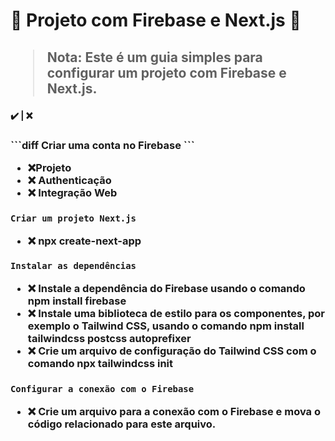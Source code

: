 <h1> 🔰 Projeto com Firebase e Next.js 🔰 

<h2>

> **Nota**:  Este é um guia simples para configurar um projeto com Firebase e Next.js.
<h4>
✔️ | ❌
<h3>
```diff
Criar uma conta no Firebase
```

  
- ❌Projeto 
- ❌ Authenticação
- ❌ Integração Web
<h3>

```diff
Criar um projeto Next.js
```
- ❌ npx create-next-app 
<h3>

```diff
Instalar as dependências
```
- ❌ Instale a dependência do Firebase usando o comando npm install firebase
- ❌ Instale uma biblioteca de estilo para os componentes, por exemplo o Tailwind CSS, usando o comando npm install tailwindcss postcss autoprefixer
- ❌ Crie um arquivo de configuração do Tailwind CSS com o comando npx tailwindcss init
<h3>

```diff
Configurar a conexão com o Firebase
```
- ❌ Crie um arquivo para a conexão com o Firebase e mova o código relacionado para este arquivo.

